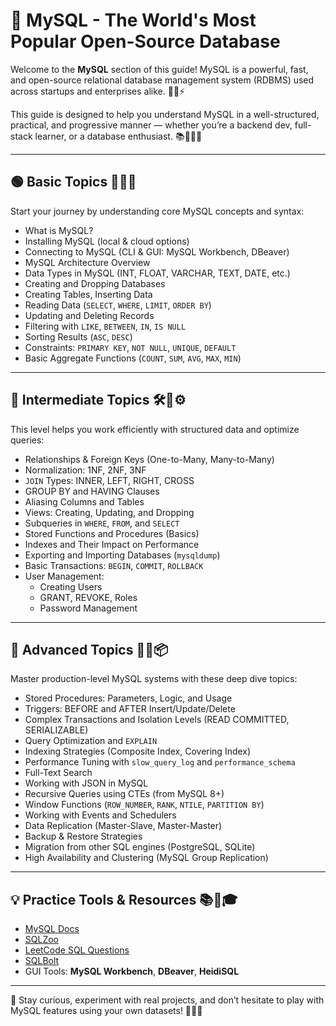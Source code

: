 # 📘 MySQL - The World's Most Popular Open-Source Database

Welcome to the **MySQL** section of this guide! MySQL is a powerful, fast, and open-source relational database management system (RDBMS) used across startups and enterprises alike. 🐬💾⚡

This guide is designed to help you understand MySQL in a well-structured, practical, and progressive manner — whether you’re a backend dev, full-stack learner, or a database enthusiast. 📚🔗🧑‍💻

---

## 🟢 Basic Topics 🎯📗🌱

Start your journey by understanding core MySQL concepts and syntax:

- What is MySQL?
- Installing MySQL (local & cloud options)
- Connecting to MySQL (CLI & GUI: MySQL Workbench, DBeaver)
- MySQL Architecture Overview
- Data Types in MySQL (INT, FLOAT, VARCHAR, TEXT, DATE, etc.)
- Creating and Dropping Databases
- Creating Tables, Inserting Data
- Reading Data (`SELECT`, `WHERE`, `LIMIT`, `ORDER BY`)
- Updating and Deleting Records
- Filtering with `LIKE`, `BETWEEN`, `IN`, `IS NULL`
- Sorting Results (`ASC`, `DESC`)
- Constraints: `PRIMARY KEY`, `NOT NULL`, `UNIQUE`, `DEFAULT`
- Basic Aggregate Functions (`COUNT`, `SUM`, `AVG`, `MAX`, `MIN`)

---

## 🔵 Intermediate Topics 🛠️📘⚙️

This level helps you work efficiently with structured data and optimize queries:

- Relationships & Foreign Keys (One-to-Many, Many-to-Many)
- Normalization: 1NF, 2NF, 3NF
- `JOIN` Types: INNER, LEFT, RIGHT, CROSS
- GROUP BY and HAVING Clauses
- Aliasing Columns and Tables
- Views: Creating, Updating, and Dropping
- Subqueries in `WHERE`, `FROM`, and `SELECT`
- Stored Functions and Procedures (Basics)
- Indexes and Their Impact on Performance
- Exporting and Importing Databases (`mysqldump`)
- Basic Transactions: `BEGIN`, `COMMIT`, `ROLLBACK`
- User Management:
  - Creating Users
  - GRANT, REVOKE, Roles
  - Password Management

---

## 🔴 Advanced Topics 🚀🧠📦

Master production-level MySQL systems with these deep dive topics:

- Stored Procedures: Parameters, Logic, and Usage
- Triggers: BEFORE and AFTER Insert/Update/Delete
- Complex Transactions and Isolation Levels (READ COMMITTED, SERIALIZABLE)
- Query Optimization and `EXPLAIN`
- Indexing Strategies (Composite Index, Covering Index)
- Performance Tuning with `slow_query_log` and `performance_schema`
- Full-Text Search
- Working with JSON in MySQL
- Recursive Queries using CTEs (from MySQL 8+)
- Window Functions (`ROW_NUMBER`, `RANK`, `NTILE`, `PARTITION BY`)
- Working with Events and Schedulers
- Data Replication (Master-Slave, Master-Master)
- Backup & Restore Strategies
- Migration from other SQL engines (PostgreSQL, SQLite)
- High Availability and Clustering (MySQL Group Replication)

---

## 💡 Practice Tools & Resources 📚🔧🎓

- [MySQL Docs](https://dev.mysql.com/doc/)
- [SQLZoo](https://sqlzoo.net/)
- [LeetCode SQL Questions](https://leetcode.com/problemset/database/)
- [SQLBolt](https://sqlbolt.com/)
- GUI Tools: **MySQL Workbench**, **DBeaver**, **HeidiSQL**

---

📌 Stay curious, experiment with real projects, and don’t hesitate to play with MySQL features using your own datasets! 🌟🧪💬